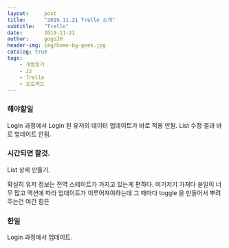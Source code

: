 ```yaml
---
layout:     post
title:      "2019.11.21 Trello 소개"
subtitle:   "Trello"
date:       2019-11-21
author:     gogoJH
header-img: img/home-bg-geek.jpg
catalog: true
tags:
    - 개발일기
    - JS
    - Trello
    - 프로젝트
---
```

### 해야할일 
Login 과정에서 Login 된 유저의 데이터 업데이트가 바로 적용 안됨.
List 수정 결과 바로 업데이트 안됨.

### 시간되면 할것.
List 상세 만들기.

확실히 유저 정보는 전역 스테이트가 가지고 있는게 편하다.
여기저기 가져다 쓸일이 너무 많고 액션에 따라 업데이트가
이루어져야하는데 그 때마다 toggle 을 만들어서 뿌려주는건
여간 힘든 

### 한일 
Login 과정에서 업데이트.
<!--stackedit_data:
eyJoaXN0b3J5IjpbNDM3ODA0NDYwXX0=
-->